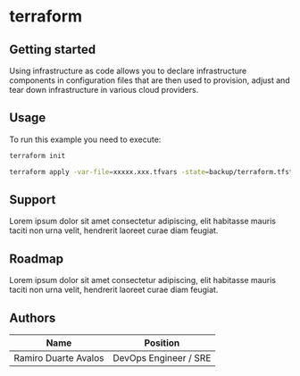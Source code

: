 # terraform


## Getting started

Using infrastructure as code allows you to declare infrastructure components in configuration files that are then used to provision, adjust and tear down infrastructure in various cloud providers. 

## Usage

To run this example you need to execute:

```bash
terraform init 
```

```bash
terraform apply -var-file=xxxxx.xxx.tfvars -state=backup/terraform.tfstate.xxxxx.xxx 
```

## Support
Lorem ipsum dolor sit amet consectetur adipiscing, elit habitasse mauris taciti non urna velit, hendrerit laoreet curae diam feugiat.

## Roadmap
Lorem ipsum dolor sit amet consectetur adipiscing, elit habitasse mauris taciti non urna velit, hendrerit laoreet curae diam feugiat.

## Authors
| Name | Position |
| ------ | ------ |
| Ramiro Duarte Avalos | DevOps Engineer / SRE |
